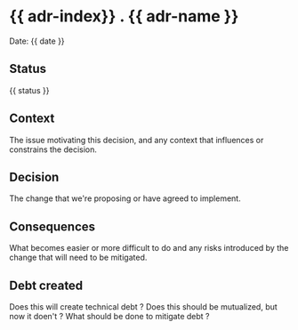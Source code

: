 # {{ adr-index}} . {{ adr-name }}

Date: {{ date }}

## Status

{{ status }}

## Context

The issue motivating this decision, and any context that influences or constrains the decision.

## Decision

The change that we're proposing or have agreed to implement.

## Consequences

What becomes easier or more difficult to do and any risks introduced by the change that will need to be mitigated.

## Debt created

Does this will create technical debt ? Does this should be mutualized, but now it doen't ?
What should be done to mitigate debt ?
